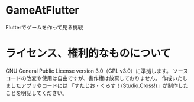 # GameAtFlutter
Flutterでゲームを作って見る挑戦

# ライセンス、権利的なものについて
GNU General Public License version 3.0（GPL v3.0）に準拠します。
ソースコードの改変や使用は自由ですが、書作権は放棄しておりません。
作成いたしましたアプリやコードには
「すたじお・くろす！(Studio.Cross!)」が制作したことを明記してください。
